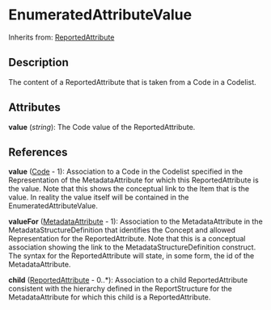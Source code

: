 
# EnumeratedAttributeValue

Inherits from: [ReportedAttribute](ReportedAttribute.md)



## Description

The content of a ReportedAttribute that is taken from a Code in a Codelist.


## Attributes

**value** (*string*): The Code value of the ReportedAttribute.



## References

**value** ([Code](../Codelists/Code.md) - 1): Association to a Code in the Codelist specified in the Representation of the MetadataAttribute for which this ReportedAttribute is the value. Note that this shows the conceptual link to the Item that is the value. In reality the value itself will be contained in the EnumeratedAttributeValue.

**valueFor** ([MetadataAttribute](MetadataAttribute.md) - 1): Association to the MetadataAttribute in the MetadataStructureDefinition that identifies the Concept and allowed Representation for the ReportedAttribute. Note that this is a conceptual association showing the link to the MetadataStructureDefinition construct. The syntax for the ReportedAttribute will state, in some form, the id of the MetadataAttribute.

**child** ([ReportedAttribute](ReportedAttribute.md) - 0..*): Association to a child ReportedAttribute consistent with the hierarchy defined in the ReportStructure for the MetadataAttribute for which this child is a ReportedAttribute.




